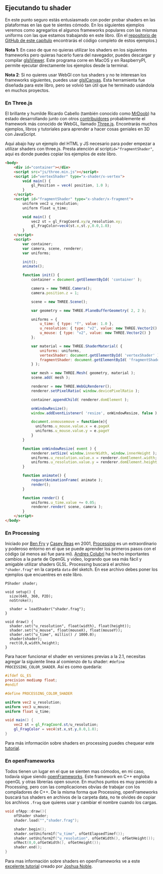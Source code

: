 ## Ejecutando tu shader

En este punto seguro estás entusiasmado con poder probar shaders en las plataformas en las que te sientes cómodo. En los siguientes ejemplos veremos como agregarlos el algunos frameworks populares con las mismas uniforms con las que estamos trabajando en este libro. (En el [repositorio de GitHub de este capítulo](https://github.com/patriciogonzalezvivo/thebookofshaders/tree/master/04) encontrarás el código completo de estos ejemplos.)

**Nota 1**: En caso de que no quieras utilizar los shaders en los siguientes frameworks pero quieras hacerlo fuera del navegador, puedes descargar y compilar [glslViewer](https://github.com/patriciogonzalezvivo/glslViewer). Este programa corre en MacOS y en RaspberryPI, permite ejecutar directamente los ejemplos desde la terminal.

**Nota 2**: Si no quieres usar WebGl con tus shaders y no te interesan los frameworks siguientes, puedes usar [glslCanvas](https://github.com/patriciogonzalezvivo/glslCanvas). Esta herramienta fue diseñada para este libro, pero se volvió tan útil que he terminado usándola en muchos proyectos.

### En **Three.js**

El brillante y humilde Ricardo Cabello (también conocido como [MrDoob](https://twitter.com/mrdoob)) ha estado desarrollando junto con otros [contribuidores](https://github.com/mrdoob/three.js/graphs/contributors) probablemente el framework más conocido de WebGL, llamado [Three.js](http://threejs.org/). Encontrarás muchos ejemplos, libros y tutoriales para aprender a hacer cosas geniales en 3D con JavaScript.

Aqui abajo hay un ejemplo del HTML y JS necesario para poder empezar a utilizar shaders con three.js. Presta atención al script```id="fragmentShader"```, aqui es donde puedes copiar los ejemplos de este libro.

```html
<body>
    <div id="container"></div>
    <script src="js/three.min.js"></script>
    <script id="vertexShader" type="x-shader/x-vertex">
        void main() {
            gl_Position = vec4( position, 1.0 );
        }
    </script>
    <script id="fragmentShader" type="x-shader/x-fragment">
        uniform vec2 u_resolution;
        uniform float u_time;

        void main() {
            vec2 st = gl_FragCoord.xy/u_resolution.xy;
            gl_FragColor=vec4(st.x,st.y,0.0,1.0);
        }
    </script>
    <script>
        var container;
        var camera, scene, renderer;
        var uniforms;

        init();
        animate();

        function init() {
            container = document.getElementById( 'container' );

            camera = new THREE.Camera();
            camera.position.z = 1;

            scene = new THREE.Scene();

            var geometry = new THREE.PlaneBufferGeometry( 2, 2 );

            uniforms = {
                u_time: { type: "f", value: 1.0 },
                u_resolution: { type: "v2", value: new THREE.Vector2() },
                u_mouse: { type: "v2", value: new THREE.Vector2() }
            };

            var material = new THREE.ShaderMaterial( {
                uniforms: uniforms,
                vertexShader: document.getElementById( 'vertexShader' ).textContent,
                fragmentShader: document.getElementById( 'fragmentShader' ).textContent
            } );

            var mesh = new THREE.Mesh( geometry, material );
            scene.add( mesh );

            renderer = new THREE.WebGLRenderer();
            renderer.setPixelRatio( window.devicePixelRatio );

            container.appendChild( renderer.domElement );

            onWindowResize();
            window.addEventListener( 'resize', onWindowResize, false );

            document.onmousemove = function(e){
              uniforms.u_mouse.value.x = e.pageX
              uniforms.u_mouse.value.y = e.pageY
            }
        }

        function onWindowResize( event ) {
            renderer.setSize( window.innerWidth, window.innerHeight );
            uniforms.u_resolution.value.x = renderer.domElement.width;
            uniforms.u_resolution.value.y = renderer.domElement.height;
        }

        function animate() {
            requestAnimationFrame( animate );
            render();
        }

        function render() {
            uniforms.u_time.value += 0.05;
            renderer.render( scene, camera );
        }
    </script>
</body>
```

### En **Processing**

Iniciado por [Ben Fry](http://benfry.com/) y [Casey Reas](http://reas.com/) en 2001, [Processing](https://processing.org/) es un extraordinario y poderoso entorno en el que se puede aprender los primeros pasos con el código (al menos así fue para mí). [Andres Colubri](https://codeanticode.wordpress.com/) ha hecho importantes cambios a la parte de OpenGL y video, logrando que sea más fácil y amigable utilizar shaders GLSL. Processing buscará el archivo  ```"shader.frag"``` en la carpeta ```data``` del sketch. En ese archivo debes poner los ejemplos que encuentres en este libro.

```processing
PShader shader;

void setup() {
  size(640, 360, P2D);
  noStroke();

  shader = loadShader("shader.frag");
}

void draw() {
  shader.set("u_resolution", float(width), float(height));
  shader.set("u_mouse", float(mouseX), float(mouseY));
  shader.set("u_time", millis() / 1000.0);
  shader(shader);
  rect(0,0,width,height);
}
```

Para hacer funcionar el shader en versiones previas a la 2.1, necesitas agregar la siguiente línea al comienzo de tu shader: ```#define PROCESSING_COLOR_SHADER```. Así es como quedaría:
```glsl
#ifdef GL_ES
precision mediump float;
#endif

#define PROCESSING_COLOR_SHADER

uniform vec2 u_resolution;
uniform vec3 u_mouse;
uniform float u_time;

void main() {
    vec2 st = gl_FragCoord.st/u_resolution;
    gl_FragColor = vec4(st.x,st.y,0.0,1.0);
}
```

Para más información sobre shaders en processing puedes chequear este [tutorial](https://processing.org/tutorials/pshader/).

### En **openFrameworks**

Todos tienen un lugar en el que se sienten mas cómodos, en mi caso, todavía sigue siendo [openFrameworks](http://openframeworks.cc/). Este framework en C++ engloba openGL y otras librerías open source. En muchos puntos es muy parecido a Processing, pero con las complicaciones obvias de trabajar con los compiladores de C++. De la misma forma que Processing, openFrameworks buscará tus shaders en archivos de la carpeta data, no te olvides de copiar los archivos ```.frag``` que quieres usar y cambiar el nombre cuando los cargas.

```cpp
void ofApp::draw(){
    ofShader shader;
    shader.load("","shader.frag");

    shader.begin();
    shader.setUniform1f("u_time", ofGetElapsedTimef());
    shader.setUniform2f("u_resolution", ofGetWidth(), ofGetHeight());
    ofRect(0,0,ofGetWidth(), ofGetHeight());
    shader.end();
}
```

Para mas información sobre shaders en openFrameworks ve a este [excelente tutorial](http://openframeworks.cc/ofBook/chapters/shaders.html) creado por [Joshua Noble](http://thefactoryfactory.com/).
